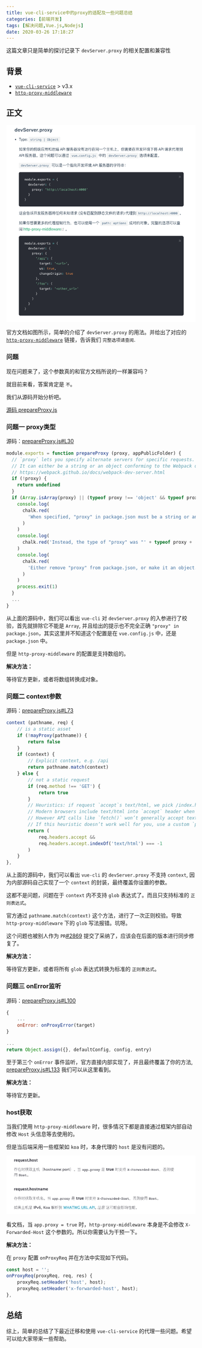 ```yaml
---
title: vue-cli-service中的proxy的适配及一些问题总结
categories: [前端开发]
tags: [解决问题,Vue.js,Nodejs]
date: 2020-03-26 17:18:27
---
```


这篇文章只是简单的探讨记录下 `devServer.proxy` 的相关配置和兼容性

<!-- more -->

## 背景

- [`vue-cli-service`](https://cli.vuejs.org/zh/config/#devserver-proxy) > v3.x
- [`http-proxy-middleware`](https://github.com/chimurai/http-proxy-middleware#proxycontext-config)

## 正文

![官方文档](./images/2020-03-26-18-06-13.png)

官方文档如图所示，简单的介绍了 `devServer.proxy` 的用法。并给出了对应的 [`http-proxy-middleware`](https://github.com/chimurai/http-proxy-middleware#proxycontext-config) 链接，告诉我们 `完整选项请查阅`.

### 问题

现在问题来了，这个参数真的和官方文档所说的一样兼容吗？

就目前来看，答案肯定是 `不`。

我们从源码开始分析吧。

[源码 prepareProxy.js](packages/@vue/cli-service/lib/util/prepareProxy.js)

### 问题一 proxy类型

源码：[prepareProxy.js#L30](https://github.com/vuejs/vue-cli/blob/dev/packages/%40vue/cli-service/lib/util/prepareProxy.js#L30)

```js
module.exports = function prepareProxy (proxy, appPublicFolder) {
  // `proxy` lets you specify alternate servers for specific requests.
  // It can either be a string or an object conforming to the Webpack dev server proxy configuration
  // https://webpack.github.io/docs/webpack-dev-server.html
  if (!proxy) {
    return undefined
  }
  if (Array.isArray(proxy) || (typeof proxy !== 'object' && typeof proxy !== 'string')) {
    console.log(
      chalk.red(
        'When specified, "proxy" in package.json must be a string or an object.'
      )
    )
    console.log(
      chalk.red('Instead, the type of "proxy" was "' + typeof proxy + '".')
    )
    console.log(
      chalk.red(
        'Either remove "proxy" from package.json, or make it an object.'
      )
    )
    process.exit(1)
  }
  ...
}
```

从上面的源码中，我们可以看出 `vue-cli` 对 `devServer.proxy` 的入参进行了校验，首先就排除它不能是 `Array`, 并且给出的提示也不完全正确 `"proxy" in package.json`，其实这里并不知道这个配置是在 `vue.config.js` 中，还是 `package.json` 中。

但是 `http-proxy-middleware` 的配置是支持数组的。

**解决方法：**

等待官方更新，或者将数组转换成对象。

### 问题二 context参数

源码：[prepareProxy.js#L73](https://github.com/vuejs/vue-cli/blob/dev/packages/%40vue/cli-service/lib/util/prepareProxy.js#L73)

```js
context (pathname, req) {
    // is a static asset
    if (!mayProxy(pathname)) {
        return false
    }
    if (context) {
        // Explicit context, e.g. /api
        return pathname.match(context)
    } else {
        // not a static request
        if (req.method !== 'GET') {
            return true
        }
        // Heuristics: if request `accept`s text/html, we pick /index.html.
        // Modern browsers include text/html into `accept` header when navigating.
        // However API calls like `fetch()` won’t generally accept text/html.
        // If this heuristic doesn’t work well for you, use a custom `proxy` object.
        return (
            req.headers.accept &&
            req.headers.accept.indexOf('text/html') === -1
        )
    }
},
```

从上面的源码中，我们可以看出 `vue-cli` 的 `devServer.proxy` 不支持 `context`, 因为内部源码自己实现了一个 `context` 的封装，最终覆盖你设置的参数。

这都不是问题，问题在于 `context` 内不支持 `glob` 表达式了。而且只支持标准的 `正则表达式`。

官方通过 `pathname.match(context)` 这个方法，进行了一次正则校验。导致 `http-proxy-middleware` 下的 `glob` 写法报错。坑呀。

这个问题也被别人作为 `PR`[#2869](https://github.com/vuejs/vue-cli/pull/2869) 提交了采纳了，应该会在后面的版本进行同步修复了。

**解决方法：**

等待官方更新，或者将所有 `glob` 表达式转换为标准的 `正则表达式`。

### 问题三 onError监听

源码：[prepareProxy.js#L100](https://github.com/vuejs/vue-cli/blob/dev/packages/%40vue/cli-service/lib/util/prepareProxy.js#L100)

```js
{
    ...
    onError: onProxyError(target)
}
```

```js
...
return Object.assign({}, defaultConfig, config, entry)
```

至于第三个 `onError` 事件监听，官方直接内部实现了，并且最终覆盖了你的方法, [prepareProxy.js#L133](https://github.com/vuejs/vue-cli/blob/dev/packages/%40vue/cli-service/lib/util/prepareProxy.js#L133) 我们可以从这里看到。

**解决方法：**

等待官方更新。

### host获取

当我们使用 `http-proxy-middleware` 时，很多情况下都是直接通过框架内部自动修改 `Host` 头信息等去使用的。

但是当后端采用一些框架如 `koa` 时，本身代理的 `host` 是没有问题的。

![Koa文档](./images/2020-03-26-18-46-30.png)

看文档，当 `app.proxy = true` 时，`http-proxy-middleware` 本身是不会修改 `X-Forwarded-Host` 这个参数的。所以你需要认为干预一下。

**解决方法：**

在 `proxy` 配置 `onProxyReq` 并在方法中实现如下代码。

```js
const host = '';
onProxyReq(proxyReq, req, res) {
    proxyReq.setHeader('host', host);
    proxyReq.setHeader('x-forwarded-host', host);
},
```

## 总结

综上，简单的总结了下最近迁移和使用 `vue-cli-service` 的代理一些问题。希望可以给大家带来一些帮助。
